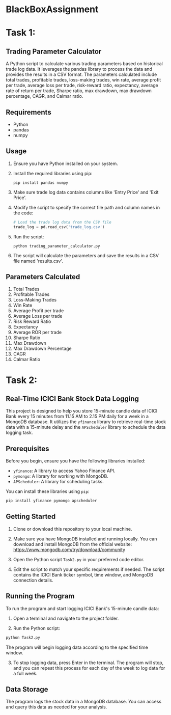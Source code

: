 # BlackBoxAssignment

# Task 1:

## Trading Parameter Calculator

A Python script to calculate various trading parameters based on historical trade log data. It leverages the pandas library to process the data and provides the results in a CSV format. The parameters calculated include total trades, profitable trades, loss-making trades, win rate, average profit per trade, average loss per trade, risk-reward ratio, expectancy, average rate of return per trade, Sharpe ratio, max drawdown, max drawdown percentage, CAGR, and Calmar ratio.

## Requirements

- Python 
- pandas
- numpy

## Usage

1. Ensure you have Python installed on your system.
2. Install the required libraries using pip:

   ```
   pip install pandas numpy
   ```

3. Make sure trade log data contains columns like 'Entry Price' and 'Exit Price'.
4. Modify the script to specify the correct file path and column names in the code:

   ```python
   # Load the trade log data from the CSV file
   trade_log = pd.read_csv('trade_log.csv')
   ```

5. Run the script:

   ```
   python trading_parameter_calculator.py
   ```

6. The script will calculate the parameters and save the results in a CSV file named 'results.csv'.

## Parameters Calculated

1. Total Trades
2. Profitable Trades
3. Loss-Making Trades
4. Win Rate
5. Average Profit per trade
6. Average Loss per trade
7. Risk Reward Ratio
8. Expectancy
9. Average ROR per trade
10. Sharpe Ratio
11. Max Drawdown
12. Max Drawdown Percentage
13. CAGR
14. Calmar Ratio



# Task 2:

## Real-Time ICICI Bank Stock Data Logging

This project is designed to help you store 15-minute candle data of ICICI Bank every 15 minutes from 11.15 AM to 2.15 PM daily for a week in a MongoDB database. It utilizes the `yfinance` library to retrieve real-time stock data with a 15-minute delay and the `APScheduler` library to schedule the data logging task.

## Prerequisites

Before you begin, ensure you have the following libraries installed:

- `yfinance`: A library to access Yahoo Finance API.
- `pymongo`: A library for working with MongoDB.
- `APScheduler`: A library for scheduling tasks.

You can install these libraries using `pip`:

```bash
pip install yfinance pymongo apscheduler
```

## Getting Started

1. Clone or download this repository to your local machine.

2. Make sure you have MongoDB installed and running locally. You can download and install MongoDB from the official website: https://www.mongodb.com/try/download/community

3. Open the Python script `Task2.py` in your preferred code editor.

4. Edit the script to match your specific requirements if needed. The script contains the ICICI Bank ticker symbol, time window, and MongoDB connection details.

## Running the Program

To run the program and start logging ICICI Bank's 15-minute candle data:

1. Open a terminal and navigate to the project folder.

2. Run the Python script:

```bash
python Task2.py
```

The program will begin logging data according to the specified time window.

3. To stop logging data, press Enter in the terminal. The program will stop, and you can repeat this process for each day of the week to log data for a full week.

## Data Storage

The program logs the stock data in a MongoDB database. You can access and query this data as needed for your analysis.



